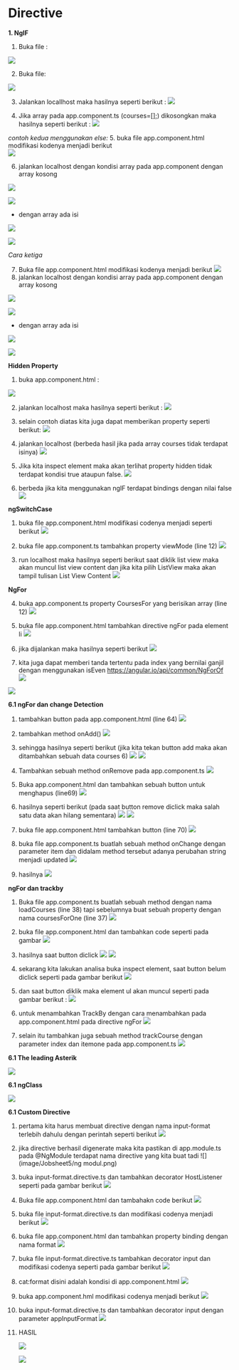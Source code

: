 # Directive

**1. NgIF**

1. Buka file :

  ![](image/Jobsheet5/1.png)

2. Buka file:

  ![](image/Jobsheet5/2.png)

3. Jalankan locallhost maka hasilnya seperti berikut :
![](image/Jobsheet5/3.png)

4. Jika array pada app.component.ts (courses=[];) dikosongkan maka hasilnya seperti berikut :
 ![](image/Jobsheet5/4.png)
 
*contoh kedua  menggunakan else:*
5. buka file app.component.html modifikasi kodenya menjadi berikut  
 ![](image/Jobsheet5/5.png)

6. jalankan localhost dengan kondisi array pada app.component 
dengan array kosong

![](image/Jobsheet5/6.png)

![](image/Jobsheet5/2k.png)

* dengan array ada isi

![](image/Jobsheet5/7.png)

![](image/Jobsheet5/3.png)

*Cara ketiga*

7.  Buka file app.component.html modifikasi kodenya menjadi berikut
![](image/Jobsheet5/3p.png)
8. jalankan localhost dengan kondisi array pada app.component
dengan array kosong

![](image/Jobsheet5/6.png)

![](image/Jobsheet5/2k.png)

* dengan array ada isi

![](image/Jobsheet5/7.png)

![](image/Jobsheet5/3.png)

**Hidden Property**

1. buka app.component.html :

![](image/Jobsheet5/hidden.png)

2. jalankan localhost maka hasilnya seperti berikut : 
![](image/Jobsheet5/hh.png)

3. selain contoh diatas kita juga dapat memberikan property seperti berikut:
![](image/Jobsheet5/chp.png)

4. jalankan localhost (berbeda hasil jika pada array courses tidak terdapat isinya)
![](image/Jobsheet5/hcp.png)

5. Jika kita inspect element maka akan terlihat property hidden tidak terdapat kondisi true ataupun false.
![](image/Jobsheet5/true.png)

6. berbeda jika kita menggunakan ngIF terdapat bindings dengan nilai false 
![](image/Jobsheet5/false.png)

**ngSwitchCase**

1. buka file app.component.html modifikasi codenya menjadi seperti berikut 
![](image/Jobsheet5/sc.png)

2. buka file app.component.ts tambahkan property viewMode (line 12) 
![](image/Jobsheet5/sc2.png)

3. run localhost maka hasilnya seperti berikut saat diklik list view maka akan muncul list view content dan jika kita pilih ListView maka akan tampil tulisan List View Content 
 ![](image/Jobsheet5/hsc.png)
 
**NgFor**

4. buka app.component.ts property CoursesFor yang berisikan array (line 12) 
 ![](image/Jobsheet5/ngf2.png)

5. buka file app.component.html tambahkan directive ngFor pada element li
 ![](image/Jobsheet5/ngf1.png)

6. jika dijalankan maka hasilnya seperti berikut
 ![](image/Jobsheet5/hngf.png)

7. kita juga dapat memberi tanda tertentu pada index yang bernilai ganjil dengan menggunakan isEven https://angular.io/api/common/NgForOf  
  ![](image/Jobsheet5/ngfe1.png)

  ![](image/Jobsheet5/he.png)

**6.1 ngFor dan change Detection**
1. tambahkan button pada app.component.html (line 64) 
 ![](image/Jobsheet5/cd1.png)

2. tambahkan method onAdd()
  ![](image/Jobsheet5/cd2.png)

3. sehingga hasilnya seperti berikut (jika kita tekan button add maka akan ditambahkan sebuah data courses 6) 
    ![](image/Jobsheet5/hc.png)
    ![](image/Jobsheet5/hc2.png)

4. Tambahkan sebuah method onRemove pada app.component.ts 
![](image/Jobsheet5/8.png)

5. Buka app.component.html dan tambahkan sebuah button untuk menghapus (line69)
![](image/Jobsheet5/remove.png)

6. hasilnya seperti berikut (pada saat button remove diclick maka salah satu data akan hilang sementara)
![](image/Jobsheet5/rh.png)
![](image/Jobsheet5/sr.png)

7. buka file app.component.html tambahkan button (line 70) 
![](image/Jobsheet5/u1.png)

8. buka file app.component.ts buatlah sebuah method onChange dengan parameter item dan didalam method tersebut adanya perubahan string menjadi updated 
![](image/Jobsheet5/u2.png)

9. hasilnya 
![](image/Jobsheet5/hu.png)

**ngFor dan trackby**

1. Buka file app.component.ts buatlah sebuah method dengan nama loadCourses (line 38) tapi sebelumnya buat sebuah property dengan nama coursesForOne (line 37) 
![](image/Jobsheet5/trackby.png)

2. buka file app.component.html dan tambahkan code seperti pada gambar
![](image/Jobsheet5/13.png)

3. hasilnya saat button diclick
![](image/Jobsheet5/ht1.png)
![](image/Jobsheet5/ht2.png)

4. sekarang kita lakukan analisa buka inspect element, saat button belum diclick seperti pada gambar berikut 
![](image/Jobsheet5/it1.png)

5. dan saat button diklik maka element ul akan muncul seperti pada gambar berikut :
 ![](image/Jobsheet5/it2.png)

6. untuk menambahkan TrackBy dengan cara menambahkan pada app.component.html pada directive ngFor 
![](image/Jobsheet5/mt2.png)

7. selain itu tambahkan juga sebuah method trackCourse dengan parameter index dan itemone pada app.component.ts
![](image/Jobsheet5/mt3.png)

**6.1 The leading Asterik**

![](image/Jobsheet5/tl.png)

**6.1 ngClass**

![](image/Jobsheet5/class.png)

**6.1 Custom Directive**
1. pertama kita harus membuat directive dengan nama input-format terlebih dahulu dengan perintah seperti berikut
![](image/Jobsheet5/iif.png)

2. jika directive berhasil digenerate maka kita pastikan di app.module.ts pada @NgModule terdapat nama directive yang kita buat tadi 
 ![](image/Jobsheet5/ng modul.png)
 
3. buka input-format.directive.ts dan tambahkan decorator HostListener seperti pada gambar berikut
  ![](image/Jobsheet5/hl.png)

4. Buka file app.component.html dan tambahakn code berikut
  ![](image/Jobsheet5/bi1.png)

5. buka file input-format.directive.ts dan modifikasi codenya menjadi berikut 
 ![](image/Jobsheet5/12.png)

6. buka file app.component.html dan tambahkan property binding dengan nama format 
  ![](image/Jobsheet5/15.png)

7. buka file input-format.directive.ts tambahkan decorator input dan modifikasi codenya seperti pada gambar berikut
    ![](image/Jobsheet5/18.png)

8. cat:format disini adalah kondisi di app.component.html 
    ![](image/Jobsheet5/20.png)

9. buka app.component.hml modifikasi codenya menjadi berikut
 ![](image/Jobsheet5/21.png)

10. buka input-format.directive.ts dan tambahkan decorator input dengan parameter appInputFormat 
  ![](image/Jobsheet5/22.png)

11. HASIL

    ![](image/Jobsheet5/ha1.png)
    
    ![](image/Jobsheet5/ha2.png)
